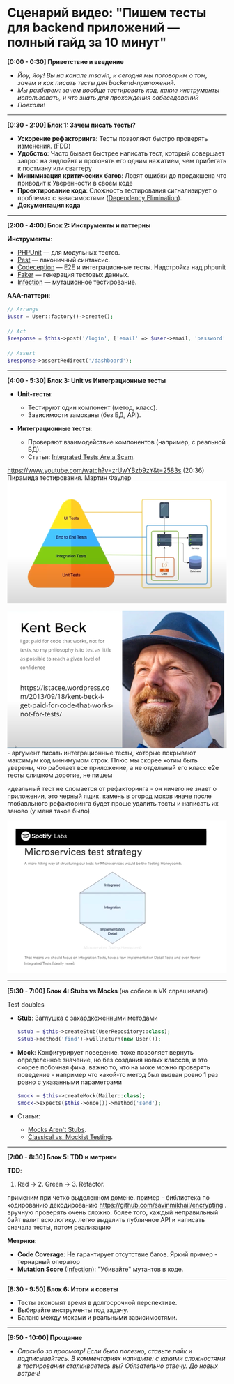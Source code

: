 # Сценарий видео: "Пишем тесты для backend приложений — полный гайд за 10 минут"

**[0:00 - 0:30] Приветствие и введение**  

- *Йоу, йоу! Вы на канале msavin, и сегодня мы поговорим о том, зачем и как писать тесты для backend-приложений.*  
- *Мы разберем: зачем вообще тестировать код, какие инструменты использовать, и что знать для прохождения собеседований*  
- *Поехали!*

---

**[0:30 - 2:00] Блок 1: Зачем писать тесты?**  

- **Ускорение рефакторинга**: Тесты позволяют быстро проверять изменения. (FDD)
- **Удобство**: Часто бывает быстрее написать тест, который совершает запрос на эндпойнт и прогонять его одним нажатием, чем прибегать к постману или сваггеру
- **Минимизация критических багов**: Ловят ошибки до продакшена что приводит к Уверенности в своем коде  
- **Проектирование кода**: Сложность тестирования сигнализирует о проблемах с зависимостями ([Dependency Elimination](https://qualityisspeed.blogspot.com/2014/09/beyond-solid-dependency-elimination.html)).  
- **Документация кода**
---

**[2:00 - 4:00] Блок 2: Инструменты и паттерны**  

**Инструменты**:  
- [PHPUnit](https://github.com/sebastianbergmann/phpunit) — для модульных тестов.  
- [Pest](https://github.com/pestphp/pest) — лаконичный синтаксис.  
- [Codeception](https://github.com/Codeception/Codeception) — E2E и интеграционные тесты.  Надстройка над phpunit
- [Faker](https://github.com/fzaninotto/Faker) — генерация тестовых данных.  
- [Infection](https://infection.github.io/) — мутационное тестирование.  

**AAA-паттерн**:  
```php
// Arrange
$user = User::factory()->create();

// Act
$response = $this->post('/login', ['email' => $user->email, 'password' => 'password']);

// Assert
$response->assertRedirect('/dashboard');
```

---

**[4:00 - 5:30] Блок 3: Unit vs Интеграционные тесты**

- **Unit-тесты**:
    - Тестируют один компонент (метод, класс).
    - Зависимости замоканы (без БД, API).

- **Интеграционные тесты**:
    - Проверяют взаимодействие компонентов (например, с реальной БД).
    - Статья: [Integrated Tests Are a Scam](https://blog.thecodewhisperer.com/permalink/integrated-tests-are-a-scam).

https://www.youtube.com/watch?v=zrUwYBzb9zY&t=2583s (20:36)
Пирамида тестирования. Мартин Фаулер
![img.png](img.png)

![img_1.png](img_1.png) - аргумент писать интеграционные тесты, которые покрывают максимум код минимумом строк. Плюс мы скорее хотим быть уверены, что работает все приложение, а не отдельный его класс
e2e тесты слишком дорогие, не пишем

идеальный тест не сломается от рефакторинга - он ничего не знает о приложении, это черный ящик. камень в огород моков
иначе после глобавльного рефакторинга будет проще удалить тесты и написать их заново (у меня такое было)

![img_2.png](img_2.png)



---

**[5:30 - 7:00] Блок 4: Stubs vs Mocks** (на собесе в VK спрашивали)

Test doubles 

- **Stub**: Заглушка с захардкоженными методами
  ```php
  $stub = $this->createStub(UserRepository::class);
  $stub->method('find')->willReturn(new User());
  ```

- **Mock**: Конфигурирует поведение. тоже позволяет вернуть определенное значение, но без создания новых классов, и это скорее побочная фича. важно то, что на моке можно проверять поведение - например что какой-то метод был вызван ровно 1 раз ровно с указанными параметрами
  ```php
  $mock = $this->createMock(Mailer::class);
  $mock->expects($this->once())->method('send');
  ```

- Статьи:
    - [Mocks Aren't Stubs](https://martinfowler.com/articles/mocksArentStubs.html).
    - [Classical vs. Mockist Testing](https://martinfowler.com/articles/mocksArentStubs.html#ClassicalAndMockistTesting).

---

**[7:00 - 8:30] Блок 5: TDD и метрики**

**TDD**:
1. Red → 2. Green → 3. Refactor.

применим при четко выделенном домене. пример - библиотека по кодированию декодированию https://github.com/savinmikhail/encrypting . вручную проверять очень сложно. более того, каждый неправильный байт валит всю логику. легко выделить публичное API и написать сначала тесты, потом реализацию

**Метрики**:
- **Code Coverage**: Не гарантирует отсутствие багов. Яркий пример - тернарный оператор
- **Mutation Score** ([Infection](https://infection.github.io/)): "Убивайте" мутантов в коде.

---

**[8:30 - 9:50] Блок 6: Итоги и советы**
- Тесты экономят время в долгосрочной перспективе.
- Выбирайте инструменты под задачу.
- Баланс между моками и реальными зависимостями.

---

**[9:50 - 10:00] Прощание**

- *Спасибо за просмотр! Если было полезно, ставьте лайк и подписывайтесь. В комментариях напишите: с какими сложностями в тестировании сталкиваетесь вы? Обязательно отвечу. До новых встреч!*
